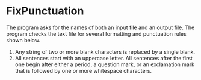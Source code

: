 # FixPunctuation

The program asks for the names of both an input file and an output file. The program checks the text file for several formatting and punctuation rules shown below.

1.	Any string of two or more blank characters is replaced by a single blank.
2.	All sentences start with an uppercase letter. All sentences after the first one begin after either a period, a question mark, or an exclamation mark that is followed by one or more whitespace characters.

